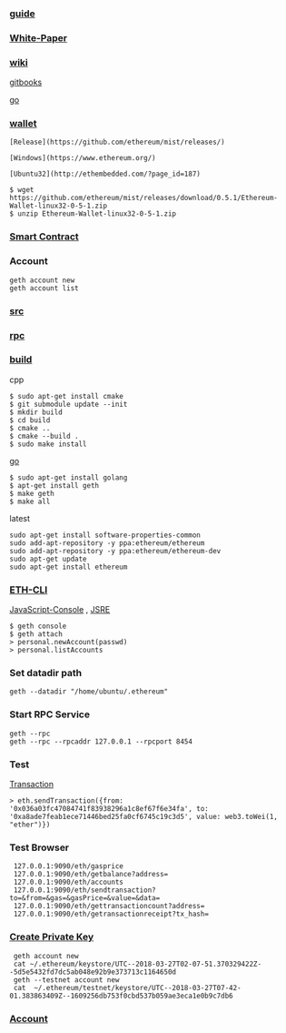 ### [guide](https://www.reddit.com/r/ethereum/comments/5viint/how_to_download_and_install_ethereum_wallet_and/)

### [White-Paper](https://github.com/ethereum/wiki/wiki/%5BKorean%5D-White-Paper)

### [wiki](https://github.com/ethereum/wiki/wiki)

   [gitbooks](https://ethereum.gitbooks.io/frontier-guide/content/jsre.html)

   [go](https://github.com/ethereum/go-ethereum/wiki)

### [wallet](https://www.ethereum.org/)

    [Release](https://github.com/ethereum/mist/releases/)

    [Windows](https://www.ethereum.org/)
    
    [Ubuntu32](http://ethembedded.com/?page_id=187)
    
    $ wget https://github.com/ethereum/mist/releases/download/0.5.1/Ethereum-Wallet-linux32-0-5-1.zip
    $ unzip Ethereum-Wallet-linux32-0-5-1.zip

### [Smart Contract](https://github.com/glynnbird/smartsponsor)

### Account

    geth account new
    geth account list

### [src](https://github.com/ethereum/cpp-ethereum)   

### [rpc](https://github.com/ethereum/wiki/wiki/JSON-RPC)

### [build](https://ethereum.gitbooks.io/frontier-guide/content/installing_linux.html)
    
  cpp
  
    $ sudo apt-get install cmake
    $ git submodule update --init
    $ mkdir build
    $ cd build
    $ cmake ..
    $ cmake --build .
    $ sudo make install
  
  [go](https://geth.ethereum.org/install/)
  
    $ sudo apt-get install golang
    $ apt-get install geth
    $ make geth
    $ make all
    
  latest
  
    sudo apt-get install software-properties-common
    sudo add-apt-repository -y ppa:ethereum/ethereum
    sudo add-apt-repository -y ppa:ethereum/ethereum-dev    
    sudo apt-get update
    sudo apt-get install ethereum

### [ETH-CLI](https://ethereum.org/cli)

   [JavaScript-Console](https://github.com/ethereum/go-ethereum/wiki/JavaScript-Console) , [JSRE](https://ethereum.gitbooks.io/frontier-guide/content/jsre.html)
   
    $ geth console
    $ geth attach
    > personal.newAccount(passwd)
    > personal.listAccounts

### Set datadir path

    geth --datadir "/home/ubuntu/.ethereum"
    
### Start RPC Service

    geth --rpc
    geth --rpc --rpcaddr 127.0.0.1 --rpcport 8454
    
### Test

  [Transaction](https://ethereum.gitbooks.io/frontier-guide/content/ether_transfer.html)
  
    > eth.sendTransaction({from: '0x036a03fc47084741f83938296a1c8ef67f6e34fa', to: '0xa8ade7feab1ece71446bed25fa0cf6745c19c3d5', value: web3.toWei(1, "ether")})
    
### Test Browser

     127.0.0.1:9090/eth/gasprice
     127.0.0.1:9090/eth/getbalance?address=
     127.0.0.1:9090/eth/accounts
     127.0.0.1:9090/eth/sendtransaction?to=&from=&gas=&gasPrice=&value=&data=
     127.0.0.1:9090/eth/gettransactioncount?address=
     127.0.0.1:9090/eth/getransactionreceipt?tx_hash=
     
 ### [Create Private Key](https://github.com/ethereumjs/keythereum)
 
     geth account new
     cat ~/.ethereum/keystore/UTC--2018-03-27T02-07-51.370329422Z--5d5e5432fd7dc5ab048e92b9e373713c1164650d
     geth --testnet account new
     cat  ~/.ethereum/testnet/keystore/UTC--2018-03-27T07-42-01.383863409Z--1609256db753f0cbd537b059ae3eca1e0b9c7db6
     
 ### [Account](http://ethdocs.org/en/latest/account-management.html#using-mist-ethereum-wallet)
     

